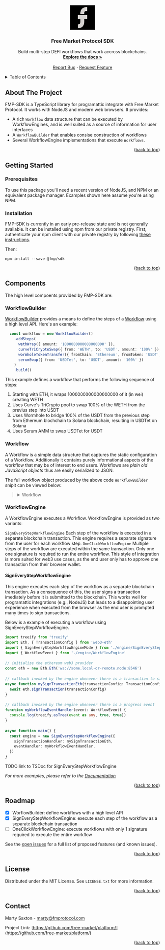 <a name="readme-top"></a>

<br />
<div align="center">
  <a href="https://github.com/free-market">
    <img src="images/logo.png" alt="Logo" width="80" height="80">
  </a>

<h3 align="center">Free Market Protocol SDK</h3>

  <p align="center">
    Build multi-step DEFI workflows that work accross blockchains.
    <br />
    <a href="https://github.com/free-market/platform/blob/main/sdk/docs/modules.md"><strong>Explore the docs »</strong></a>
    <br />
    <br />
    <a href="https://github.com/free-market/platform/issues">Report Bug</a>
    ·
    <a href="https://github.com/free-market/platform/issues">Request Feature</a>
  </p>
</div>

<details>

<summary>Table of Contents</summary>

<!-- toc -->

- [About The Project](#about-the-project)
- [Getting Started](#getting-started)
  - [Prerequisites](#prerequisites)
  - [Installation](#installation)
- [Components](#components)
  - [WorkflowBuilder](#workflowbuilder)
  - [Workflow](#workflow)
  - [WorkflowEngine](#workflowengine)
    - [SignEveryStepWorkflowEngine](#signeverystepworkflowengine)
- [Roadmap](#roadmap)
- [License](#license)
- [Contact](#contact)

<!-- tocstop -->

</details>

<!-- ABOUT THE PROJECT -->

## About The Project

FMP-SDK is a TypeScript library for programattic integrate with Free Market Protocol. It works with NodeJS and modern web browsers.
It provides:

- A rich `Workflow` data structure that can be executed by WorkflowEngines, and is well suited as a source of information for user interfaces
- A `WorkflowBuilder` that enables consise construction of workflows
- Several WorkflowEngine implementations that execute `Workflows`.

<p align="right">(<a href="#readme-top">back to top</a>)</p>

## Getting Started

### Prerequisites

To use this package you'll need a recent version of NodeJS, and NPM or an equivalent package manager. Examples shown here assume you're using NPM.

### Installation

FMP-SDK is currently in an early pre-release state and is not generally available. It can be installed using npm from our private registry. First, authenticate your npm client with our private registry by following [these instructions](https://docs.github.com/en/packages/working-with-a-github-packages-registry/working-with-the-npm-registry).

Then:

```
npm install --save @fmp/sdk
```

<p align="right">(<a href="#readme-top">back to top</a>)</p>

## Components

The high level compoents provided by FMP-SDK are:

### WorkflowBuilder

[WorkflowBuilder](docs/classes/WorkflowBuilder.md) provides a means to define the steps of a [Workflow](docs/interfaces/Workflow.md) using a high level API. Here's an example:

```TypeScript
  const workflow = new WorkflowBuilder()
    .addSteps(
      wethWrap({ amount: '1000000000000000000' }),
      curveTriCryptoSwap({ from: 'WETH', to: 'USDT', amount: '100%' }),
      wormholeTokenTransfer({ fromChain: 'Ethereum', fromToken: 'USDT', toChain: 'Solana', amount: '100%' }),
      serumSwap({ from: 'USDTet', to: 'USDT', amount: '100%' })
    )
    .build()
```

This example defines a workflow that performs the following sequence of steps:

1. Starting with ETH, it wraps 1000000000000000000 of it (in wei) creating WETH
2. Uses Curve's TriCrypto pool to swap 100% of the WETH from the previus step into USDT
3. Uses Wormhole to bridge 100% of the USDT from the previous step from Ethereum blochchain to Solana blockchain, resulting in USDTet on Solana
4. Uses Serum AMM to swap USDTet for USDT

### Workflow

A Workflow is a simple data structure that captures the static configuration of a Workflow. Additionally it contains purely informational aspects of the workflow that may be of interest to end users. Workflows are _plain old JavaScript objects_ thus are easily serialized to JSON.

The full workflow object produced by the above code `WorkflowBuilder` snipit can be viewed below:

<blockquote>
  <details>
    <summary>
      Workflow
    </summary>
    <blockquote>
      <details>
        <summary>
          steps
        </summary>
        <blockquote>
          <details>
            <summary>
              0
            </summary>
            <blockquote>
              stepId: weth.wrap
            </blockquote>
            <blockquote>
              inputAmount: 1000000000000000000
            </blockquote>
            <blockquote>
              <details>
                <summary>
                  inputAsset
                </summary>
                <blockquote>
                  type: token
                </blockquote>
                <blockquote>
                  blockChain: Ethereum
                </blockquote>
                <blockquote>
                  symbol: ETH
                </blockquote>
                <blockquote>
                  <details>
                    <summary>
                      info
                    </summary>
                    <blockquote>
                      fullName: Ethereum
                    </blockquote>
                    <blockquote>
                      decimals: 18
                    </blockquote>
                  </details>
                </blockquote>
              </details>
            </blockquote>
            <blockquote>
              <details>
                <summary>
                  outputAsset
                </summary>
                <blockquote>
                  type: token
                </blockquote>
                <blockquote>
                  blockChain: Ethereum
                </blockquote>
                <blockquote>
                  symbol: WETH
                </blockquote>
                <blockquote>
                  <details>
                    <summary>
                      info
                    </summary>
                    <blockquote>
                      fullName: Wrapped Ethereum
                    </blockquote>
                    <blockquote>
                      decimals: 18
                    </blockquote>
                  </details>
                </blockquote>
              </details>
            </blockquote>
            <blockquote>
              <details>
                <summary>
                  info
                </summary>
                <blockquote>
                  stepId: weth.wrap
                </blockquote>
                <blockquote>
                  name: Wrap Ethereum
                </blockquote>
                <blockquote>
                  <details>
                    <summary>
                      blockchains
                    </summary>
                    <blockquote>
                      0: Ethereum
                    </blockquote>
                  </details>
                </blockquote>
                <blockquote>
                  gasEstimate: 1
                </blockquote>
                <blockquote>
                  exchangeFee: 0
                </blockquote>
                <blockquote>
                  description: Convert native ETH to WETH tokens.
                </blockquote>
              </details>
            </blockquote>
          </details>
        </blockquote>
        <blockquote>
          <details>
            <summary>
              1
            </summary>
            <blockquote>
              stepId: curve.tricrypto.swap
            </blockquote>
            <blockquote>
              inputAmount: 100%
            </blockquote>
            <blockquote>
              <details>
                <summary>
                  inputAsset
                </summary>
                <blockquote>
                  type: token
                </blockquote>
                <blockquote>
                  blockChain: Ethereum
                </blockquote>
                <blockquote>
                  symbol: WETH
                </blockquote>
                <blockquote>
                  <details>
                    <summary>
                      info
                    </summary>
                    <blockquote>
                      fullName: Wrapped Ethereum
                    </blockquote>
                    <blockquote>
                      decimals: 18
                    </blockquote>
                  </details>
                </blockquote>
              </details>
            </blockquote>
            <blockquote>
              <details>
                <summary>
                  outputAsset
                </summary>
                <blockquote>
                  type: token
                </blockquote>
                <blockquote>
                  blockChain: Ethereum
                </blockquote>
                <blockquote>
                  symbol: USDT
                </blockquote>
                <blockquote>
                  <details>
                    <summary>
                      info
                    </summary>
                    <blockquote>
                      fullName: Tether USD
                    </blockquote>
                    <blockquote>
                      decimals: 18
                    </blockquote>
                  </details>
                </blockquote>
              </details>
            </blockquote>
            <blockquote>
              inputIndex: 0
            </blockquote>
            <blockquote>
              outputIndex: 0
            </blockquote>
            <blockquote>
              <details>
                <summary>
                  info
                </summary>
                <blockquote>
                  stepId: curve.tricrypto.swap
                </blockquote>
                <blockquote>
                  name: Curve TriCrypto
                </blockquote>
                <blockquote>
                  <details>
                    <summary>
                      blockchains
                    </summary>
                    <blockquote>
                      0: Ethereum
                    </blockquote>
                  </details>
                </blockquote>
                <blockquote>
                  gasEstimate: 40
                </blockquote>
                <blockquote>
                  exchangeFee: 1
                </blockquote>
                <blockquote>
                  description: TriCrypto does swapping between the 3 most popular tokens on Ethereum: WBTC, WETH and USDT
                </blockquote>
              </details>
            </blockquote>
          </details>
        </blockquote>
        <blockquote>
          <details>
            <summary>
              2
            </summary>
            <blockquote>
              stepId: wormhole.transfer
            </blockquote>
            <blockquote>
              inputAmount: 100%
            </blockquote>
            <blockquote>
              <details>
                <summary>
                  inputAsset
                </summary>
                <blockquote>
                  type: token
                </blockquote>
                <blockquote>
                  blockChain: Ethereum
                </blockquote>
                <blockquote>
                  symbol: USDT
                </blockquote>
                <blockquote>
                  <details>
                    <summary>
                      info
                    </summary>
                    <blockquote>
                      fullName: Tether USD
                    </blockquote>
                    <blockquote>
                      decimals: 18
                    </blockquote>
                  </details>
                </blockquote>
              </details>
            </blockquote>
            <blockquote>
              <details>
                <summary>
                  outputAsset
                </summary>
                <blockquote>
                  type: token
                </blockquote>
                <blockquote>
                  blockChain: Solana
                </blockquote>
                <blockquote>
                  symbol: USDTet
                </blockquote>
                <blockquote>
                  <details>
                    <summary>
                      info
                    </summary>
                    <blockquote>
                      fullName: USDTet (USDT via wormhole from Ethereum)
                    </blockquote>
                    <blockquote>
                      decimals: 18
                    </blockquote>
                  </details>
                </blockquote>
              </details>
            </blockquote>
            <blockquote>
              <details>
                <summary>
                  info
                </summary>
                <blockquote>
                  stepId: wormhole.transfer
                </blockquote>
                <blockquote>
                  name: Wormhole Token Portal
                </blockquote>
                <blockquote>
                  <details>
                    <summary>
                      blockchains
                    </summary>
                    <blockquote>
                      0: Ethereum
                    </blockquote>
                  </details>
                </blockquote>
                <blockquote>
                  gasEstimate: 400000
                </blockquote>
                <blockquote>
                  exchangeFee: 1
                </blockquote>
                <blockquote>
                  description: Enables transfering tokens to different blockchains.
                </blockquote>
              </details>
            </blockquote>
            <blockquote>
              sourceChain: Ethereum
            </blockquote>
            <blockquote>
              targetChain: Solana
            </blockquote>
          </details>
        </blockquote>
        <blockquote>
          <details>
            <summary>
              3
            </summary>
            <blockquote>
              stepId: serum.swap
            </blockquote>
            <blockquote>
              inputAmount: 100%
            </blockquote>
            <blockquote>
              <details>
                <summary>
                  inputAsset
                </summary>
                <blockquote>
                  type: token
                </blockquote>
                <blockquote>
                  blockChain: Solana
                </blockquote>
                <blockquote>
                  symbol: USDTet
                </blockquote>
                <blockquote>
                  <details>
                    <summary>
                      info
                    </summary>
                    <blockquote>
                      fullName: USDTet (USDT via wormhole from Ethereum)
                    </blockquote>
                    <blockquote>
                      decimals: 18
                    </blockquote>
                  </details>
                </blockquote>
              </details>
            </blockquote>
            <blockquote>
              <details>
                <summary>
                  outputAsset
                </summary>
                <blockquote>
                  type: token
                </blockquote>
                <blockquote>
                  blockChain: Solana
                </blockquote>
                <blockquote>
                  symbol: USDT
                </blockquote>
                <blockquote>
                  <details>
                    <summary>
                      info
                    </summary>
                    <blockquote>
                      fullName: USDT (solana)
                    </blockquote>
                    <blockquote>
                      decimals: 18
                    </blockquote>
                  </details>
                </blockquote>
              </details>
            </blockquote>
            <blockquote>
              <details>
                <summary>
                  info
                </summary>
                <blockquote>
                  stepId: serum.swap
                </blockquote>
                <blockquote>
                  name: Serum AMM
                </blockquote>
                <blockquote>
                  <details>
                    <summary>
                      blockchains
                    </summary>
                    <blockquote>
                      0: Ethereum
                    </blockquote>
                  </details>
                </blockquote>
                <blockquote>
                  gasEstimate: 1
                </blockquote>
                <blockquote>
                  exchangeFee: 1
                </blockquote>
                <blockquote>
                  description: Automated market maker for swapping SPL Tokens.
                </blockquote>
              </details>
            </blockquote>
          </details>
        </blockquote>
      </details>
    </blockquote>
  </details>
</blockquote>

### WorkflowEngine

A WorkflowEngine executes a Workflow. WorkflowEngine is provided as two variants:

`SignEveryStepWorkflowEngine` Each step of the workflow is executed in a separate blockchain transaction.
This engine requires a separate signature from the user for each workflow step.
`OneClickWorkflowEngine` Multiple steps of the workflow are executed within the same transaction. Only one one signature is required to run the entire workflow.
This style of integration is more suited for web3 use cases, as the end user only has to approve one transaction from their browser wallet.

#### SignEveryStepWorkflowEngine

This engine executes each step of the workflow as a separate blockchain transaction. As a consequence of this, the user signs a transaction
imediately before it is submitted to the blockchain. This works well for programattic integrations (e.g., NodeJS) but leads to a disappointing
user experience when executed from the browser as the end user is prompted many times to sign transactions.

Below is a example of executing a workflow using SignEveryStepWorkflowEngine.

```TypeScript
import treeify from 'treeify'
import Eth, { TransactionConfig } from 'web3-eth'
import { SignEveryStepWorkflowEngineMode } from './engine/SignEveryStepWorkflowEngine'
import { WorkflowEvent } from './engine/WorkflowEngine'

// initialize the ethereum web3 provider
const eth = new Eth.Eth('ws://some.local-or-remote.node:8546')

// callback invoked by the engine whenever there is a transaction to sign
async function mySignTransactionEth(transactionConfig: TransactionConfig) {
  await eth.signTransaction(transactionConfig)
}

// callback invoked by the engine whenever there is a progress event
function myWorkflowEventHandler(event: WorkflowEvent) {
  console.log(treeify.asTree(event as any, true, true))
}

async function main() {
  const engine = new SignEveryStepWorkflowEngine({
    signTransactionHandler: mySignTransactionEth,
    eventHandler: myWorkflowEventHandler,
  })
}
```

TODO link to TSDoc for SignEveryStepWorkflowEngine

_For more examples, please refer to the [Documentation](docs/modules.md)_

<p align="right">(<a href="#readme-top">back to top</a>)</p>

## Roadmap

- [x] WorflowBuilder: define workflows with a high level API
- [x] SignEveryStepWorkflowEngine: execute each step of the workflow as a separate blockchain transaction
- [ ] OneClickWorkflowEngine: execute workflows with only 1 signature required to execute the entire workflow

See the [open issues](https://github.com/free-market/platform/issues) for a full list of proposed features (and known issues).

<p align="right">(<a href="#readme-top">back to top</a>)</p>

## License

Distributed under the MIT License. See `LICENSE.txt` for more information.

<p align="right">(<a href="#readme-top">back to top</a>)</p>

## Contact

Marty Saxton - marty@fmprotocol.com

Project Link: [https://github.com/free-market/platform/](https://github.com/free-market/platform/)

<p align="right">(<a href="#readme-top">back to top</a>)</p>
